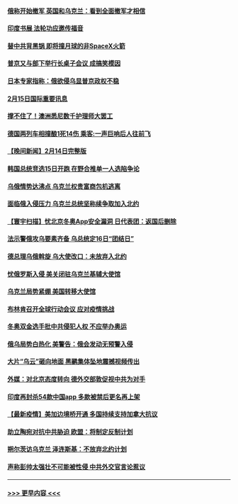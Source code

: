 #### [俄称开始撤军 英国和乌克兰：看到全面撤军才相信](../pages/prog202/a103348489.md?t=02152301) 
#### [印度书展 法轮功应邀传福音](../pages/prog202/a103348308.md?t=02152301) 
#### [替中共背黑锅 即将撞月球的非SpaceX火箭](../pages/prog202/a103348416.md?t=02152301) 
#### [普京又与部下举行长桌子会议 成搞笑模因](../pages/prog202/a103348426.md?t=02152301) 
#### [日本专家指称：俄欲侵乌显普京政权不稳](../pages/prog202/a103348322.md?t=02152301) 
#### [2月15日国际重要讯息](../pages/prog202/a103348316.md?t=02152301) 
#### [撑不住了！澳洲悉尼数千护理师大罢工](../pages/prog202/a103348265.md?t=02152301) 
#### [德国两列车相撞酿1死14伤 乘客:一声巨响后人往前飞](../pages/prog202/a103348190.md?t=02152301) 
#### [【晚间新闻】2月14日完整版](../pages/prog202/a103348016.md?t=02152301) 
#### [韩国总统竞选15日开跑 在野合推单一人选陷争论](../pages/prog202/a103348169.md?t=02152301) 
#### [乌俄情势达沸点 乌克兰权贵富商包机逃离](../pages/prog202/a103348162.md?t=02152301) 
#### [面临俄入侵压力  乌克兰总统坚称续争取加入北约](../pages/prog202/a103348152.md?t=02152301) 
#### [【寰宇扫描】忧北京冬奥App安全漏洞 日代表团：返国后删除](../pages/prog202/a103347827.md?t=02152301) 
#### [法示警俄攻乌要素齐备 乌总统定16日“团结日”](../pages/prog202/a103348026.md?t=02152301) 
#### [德总理乌俄斡旋 乌大使改口：未放弃入北约](../pages/prog202/a103347854.md?t=02152301) 
#### [忧俄罗斯入侵 美关闭驻乌克兰基辅大使馆](../pages/prog202/a103348036.md?t=02152301) 
#### [乌克兰局势紧绷 美国转移大使馆](../pages/prog202/a103347991.md?t=02152301) 
#### [布林肯召开全球行动会议 应对疫情挑战](../pages/prog202/a103347890.md?t=02152301) 
#### [冬奥双金选手批中共侵犯人权 不应举办奥运](../pages/prog202/a103347843.md?t=02152301) 
#### [俄乌局势白热化 美警告：俄会发动无预警入侵](../pages/prog202/a103347898.md?t=02152301) 
#### [大片“乌云”砸向地面 黑鹂集体坠地震撼视频传出](../pages/prog202/a103347842.md?t=02152301) 
#### [外媒：对北京态度转向 德外交部敦促视中共为对手](../pages/prog202/a103347723.md?t=02152301) 
#### [印度再封杀54款中国app 多款被禁后更名再上架](../pages/prog202/a103347706.md?t=02152301) 
#### [【最新疫情】美加边境桥开通 多国持续支持加拿大抗议](../pages/prog202/a103347658.md?t=02152301) 
#### [助立陶宛对抗中共胁迫 欧盟：将制定反制计划](../pages/prog202/a103347627.md?t=02152301) 
#### [朔尔茨访乌克兰 泽连斯基：不放弃北约计划](../pages/prog202/a103347630.md?t=02152301) 
#### [声称彭帅太强壮不可能被性侵 中共外交官言论惹议](../pages/prog202/a103347464.md?t=02152301) 

----
#### [ >>> 更早内容 <<< ](../indexes/prog202-earlier.md)

